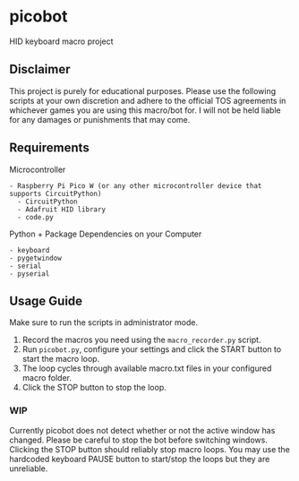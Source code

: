 # picobot
HID keyboard macro project

## Disclaimer

This project is purely for educational purposes. 
Please use the following scripts at your own discretion and adhere to the official TOS agreements in whichever games you are using this macro/bot for. 
I will not be held liable for any damages or punishments that may come. 

## Requirements

Microcontroller

```
- Raspberry Pi Pico W (or any other microcontroller device that supports CircuitPython)
  - CircuitPython
  - Adafruit HID library
  - code.py
```

Python + Package Dependencies on your Computer

```
- keyboard
- pygetwindow
- serial
- pyserial
```

## Usage Guide

Make sure to run the scripts in administrator mode. 

1. Record the macros you need using the `macro_recorder.py` script. 
2. Run `picobot.py`, configure your settings and click the START button to start the macro loop. 
3. The loop cycles through available macro.txt files in your configured macro folder. 
4. Click the STOP button to stop the loop. 

### WIP

Currently picobot does not detect whether or not the active window has changed. 
Please be careful to stop the bot before switching windows. 
Clicking the STOP button should reliably stop macro loops. 
You may use the hardcoded keyboard PAUSE button to start/stop the loops but they are unreliable. 

  
